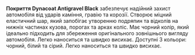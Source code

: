 **Покриття Dynacoat Antigravel Black** забезпечує надійний захист автомобіля від ударів каміння, гравію та корозії. Створює міцний еластичний шар, який запобігає утворенню подряпин та відколів на нижніх частинах кузова, порогах та арках коліс. Має чорний колір, який ідеально підходить для збереження оригінального зовнішнього вигляду автомобіля. Легко наноситься та швидко висихає.
Доступні 3 кольори: чорний, білий та сірий. Легко наноситься та швидко висихає.
